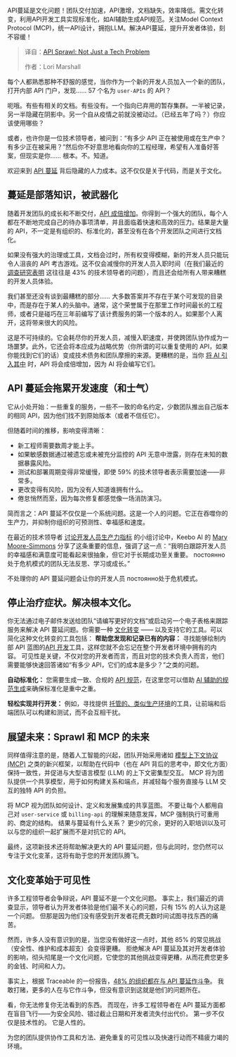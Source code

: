 
<!--
title: API蔓延：不仅仅是技术问题
cover: https://cdn.thenewstack.io/media/2025/04/ce5ba840-api-sprawl-culture-problem.jpg
summary: API蔓延是文化问题！团队交付加速，API激增，文档缺失，效率降低。需文化转变，利用API开发工具实现标准化，如AI辅助生成API规范。关注Model Context Protocol (MCP)，统一API设计，拥抱LLM。解决API蔓延，提升开发者体验，刻不容缓！
-->

API蔓延是文化问题！团队交付加速，API激增，文档缺失，效率降低。需文化转变，利用API开发工具实现标准化，如AI辅助生成API规范。关注Model Context Protocol (MCP)，统一API设计，拥抱LLM。解决API蔓延，提升开发者体验，刻不容缓！

> 译自：[API Sprawl: Not Just a Tech Problem](https://thenewstack.io/api-sprawl-is-a-culture-problem-not-just-a-tech-one/)
> 
> 作者：Lori Marshall

每个人都熟悉那种不舒服的感觉，当你作为一个新的开发人员加入一个新的团队，打开内部 API 门户，发现…… 57 个名为 `user-APIs` 的 API？

呃哦。有些有相关的文档。有些没有。一个指向已弃用的暂存集群。一半被记录，另一半隐藏在阴影中。另一个自从疫情之前就没被动过。（已经五年了吗？）你应该使用哪些？

或者，也许你是一位技术领导者，被问到：“有多少 API 正在被使用或在生产中？有多少正在被采用？”然后你不好意思地看向你的工程经理，希望有人准备好答案，但现实是你…… 根本。不。知道。

欢迎来到 [API 蔓延](https://www.akamai.com/glossary/what-is-api-sprawl) 背后隐藏的人力成本。这不仅仅是关于代码，而是关于文化。

## 蔓延是部落知识，被武器化

随着开发团队的成长和不断交付，[API 成倍增加](https://thenewstack.io/heres-how-to-tame-your-api-sprawl-and-why-you-should/)。你得到一个强大的团队，每个人都在不断地完成自己的待办事项清单，并且面临着快速和高效的压力。结果是大量的 API，不一定是有组织的、标准化的，甚至没有在各个开发团队之间进行文档化。

如果没有强大的治理或工具，文档会过时，所有权变得模糊，新的开发人员只能玩令人沮丧的 API 考古游戏。这不仅会减慢你的开发人员入职时间（在我们最近的 [调查研究表明](https://getambassador.io/resources/optimize-development-container-environments) 这往往是 43% 的技术领导者的问题），而且还会给所有人带来糟糕的开发人员体验。

我们甚至还没有谈到最糟糕的部分…… 大多数答案并不存在于某个可发现的目录中，而是存在于某人的头脑中。通常，这个荣誉属于在那里工作时间最长的工程师，或者只是碰巧在三年前编写了该计费服务的第一个版本的人。如果那个人离开，这将带来很大的风险。

这是不可持续的。它会耗尽你的开发人员，减慢入职速度，并使跨团队协作成为一场噩梦。此外，它还会将本应成为战略优势（你所谓的可以重复使用的 API，如果你能找到它们的话）变成技术债务和团队摩擦的来源。更糟糕的是，当你 [将 AI 引入其中](https://thenewstack.io/ai-operations/) 时，API 将会成倍增加，因为 AI 将会编写它们。

## API 蔓延会拖累开发速度（和士气）

它从小处开始：一些重复的服务，一些不一致的命名约定，少数团队推出自己版本的相同 API，因为他们找不到原始版本（或者不信任它）。

但随着时间的推移，影响变得清晰：

- 新工程师需要数周才能上手。
- 如果敏感数据通过被遗忘或未被充分监控的 API 无意中泄露，则存在未知的数据暴露风险。
- 测试和部署周期变得非常缓慢，即使 59% 的技术领导者表示需要加速——非常多。
- 更改变得有风险，因为没有人知道谁拥有什么。
- 倦怠悄然而至，因为每次修复都感觉像一场消防演习。

简而言之：API 蔓延不仅仅是一个系统问题。这是一个人的问题。它正在吞噬你的生产力，并抑制你组织的可预测性、幸福感和速度。

在最近的技术领导者 [讨论开发人员生产力指标](https://www.getambassador.io/blog/what-engineering-teams-measure) 的小组讨论中，Keebo AI 的 [Mary Moore-Simmons](https://www.linkedin.com/in/mmooresimmons/) 分享了这条重要的信息，强调了这一点：“我明白跟踪开发人员的幸福感和满意度可能看起来很抽象，但它对于长期成功至关重要。 постоянно处于危机模式的团队无法反思、学习或成长。”

不处理你的 API 蔓延问题会让你的开发人员 постоянно处于危机模式。

## 停止治疗症状。解决根本文化。

你无法通过电子邮件发送给团队“请编写更好的文档”或启动另一个电子表格来跟踪服务来解决 API 蔓延问题。你需要一种 [文化转变](https://thenewstack.io/tech-culture/) —— 以及支持它的工具。可以简化这种文化转变的工具包括：
**帮助您发现和记录已有的内容：** 寻找能够绘制内部 API 蓝图的[API 开发](https://www.getambassador.io/blog/api-development-comprehensive-guide)工具，这样您就不会忘记在整个开发者环境中拥有的内容。 可见性是关键，不仅对您的开发者而言，而且对您的技术负责人而言，他们需要能够快速回答诸如“有多少 API，它们的成本是多少？”之类的问题。

**自动标准化：** 您需要生成一致、合规的 [API 规范](https://www.getambassador.io/blog/openapi-specification-structure-best-practices)，在这里您可以借助 [AI 辅助的规范生成](https://www.getambassador.io/products/blackbird/api-development)来确保标准化是重中之重。

**轻松实现并行开发：** 例如，寻找提供 [托管的、类似生产环境](https://www.getambassador.io/blog/prod-like-development-environments-improve-api-efficiency)的工具，让前端和后端团队可以构建和测试，而不会互相干扰。

## 展望未来：Sprawl 和 MCP 的未来

同样值得注意的是，随着人工智能的兴起，团队开始采用诸如 [模型上下文协议 (MCP)](https://thenewstack.io/model-context-protocol-a-primer-for-the-developers/) 之类的新兴框架，以帮助在代码中（也在 API 背后的思考中，即文化方面）保持一致性，并促进与大型语言模型 (LLM) 的上下文密集型交互。 MCP 将为团队提供一个共享模型，用于如何构建关系和端点，并减轻每个服务直接与 LLM 交互的独特 API 的负担。

将 MCP 视为团队如何设计、定义和发展集成的共享蓝图。 不要让每个人都用自己对 `user-service` 或 `billing-api` 的理解来随意发挥，MCP 强制执行可重用的、商定的结构。 结果与蔓延有什么关系？ 更少的冗余，更好的入职培训以及可以与您的组织一起扩展而不是对抗它的 API。

最终，这项新技术还将帮助解决更大的 API 蔓延问题，但与此同时，您仍然可以专注于文化变革，这将有助于您的开发团队腾飞。

## 文化变革始于可见性

许多工程领导者会争辩说，API 蔓延不是一个文化问题。 事实上，我们最近的调查显示，领导者认为开发者体验是他们最不关心的问题，只有 15% 的人认为这是一个问题。 但那是因为他们没有感受到开发者花费无数时间试图寻找东西的痛苦。

然而，许多人没有意识到的是，当您没有做好这一点时，其他 85% 的常见挑战（安全性、维护和成本超支）会变得更糟。 拒绝解决 API 蔓延及其对开发者体验的影响，彻头彻尾是一个文化问题，它使您的其他挑战变得更糟，从而花费您更多的金钱、时间和人力。

事实上，根据 Traceable 的一份报告，[48% 的组织都在与 API 蔓延作斗争](https://www.traceable.ai/blog-post/unveiling-the-2023-state-of-api-security-a-panoramic-industry-view)。 我敢打赌，更多的人在与它作斗争，但没有意识到这就是他们的问题所在。

看，你无法修复你无法看到的东西。 而现在，许多工程领导者在 API 蔓延方面都在盲目飞行——为安全风险、错过截止日期和开发者流失付出代价。 第一步不仅仅是技术性的。 它是人性的。

为您的团队提供协作工具和方法、避免重复的可见性以及快速行动而不精疲力竭的环境。